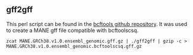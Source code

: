 
## gff2gff
This perl script can be found in the [bcftools github repository](https://github.com/samtools/bcftools/blob/develop/misc/gff2gff). It was used to create a MANE gff file compatible with bcftoolscsq.
    
    zcat MANE.GRCh38.v1.0.ensembl_genomic.gff.gz | ./gff2gff | gzip -c > MANE.GRCh38.v1.0.ensembl_genomic.bcftoolscsq.gff.gz
